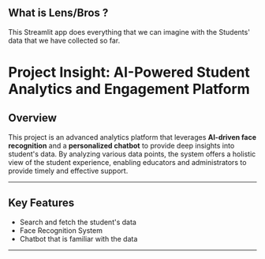 ## What is Lens/Bros ?

This Streamlit app does everything that we can imagine with the Students' data that we have collected so far.

# Project Insight: AI-Powered Student Analytics and Engagement Platform

## Overview

This project is an advanced analytics platform that leverages **AI-driven face recognition** and a **personalized chatbot** to provide deep insights into student's data. By analyzing various data points, the system offers a holistic view of the student experience, enabling educators and administrators to provide timely and effective support.

---

## Key Features

* Search and fetch the student's data 
* Face Recognition System 
* Chatbot that is familiar with the data 

---
